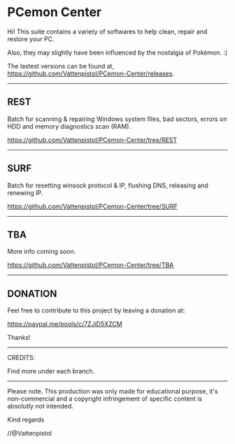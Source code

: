 # PCemon Center

Hi! This suite contains a variety of softwares to help clean, repair and restore your PC.

Also, they may slightly have been influenced by the nostalgia of Pokémon. :)

The lastest versions can be found at, https://github.com/Vattenpistol/PCemon-Center/releases.

-----------
REST
---
Batch for scanning & repairing Windows system files, bad sectors, errors on HDD and memory diagnostics scan (RAM).

https://github.com/Vattenpistol/PCemon-Center/tree/REST

-----------
SURF
---
Batch for resetting winsock protocol & IP, flushing DNS, releasing and renewing IP.

https://github.com/Vattenpistol/PCemon-Center/tree/SURF

-----------
TBA
---
More info coming soon.

https://github.com/Vattenpistol/PCemon-Center/tree/TBA

-----------
DONATION
---
Feel free to contribute to this project by leaving a donation at:

https://paypal.me/pools/c/7ZJiD5XZCM

Thanks!

-----------

CREDITS:

Find more under each branch.

-----------
Please note.
This production was only made for educational purpose, it's non-commercial and a copyright infringement of specific content is absolutly not intended.


Kind regards

//@Vattenpistol
